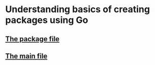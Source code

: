 # Understanding basics of creating packages using Go

## [The package file](/app/mypackage/mypackage.go)

## [The main file](/app/main.go)
